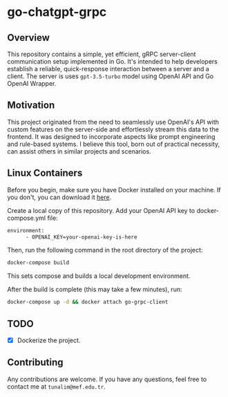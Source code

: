 # go-chatgpt-grpc

## Overview

This repository contains a simple, yet efficient, gRPC server-client communication setup implemented in Go. It's intended to help developers establish a reliable, quick-response interaction between a server and a client. The server is uses ```gpt-3.5-turbo``` model using OpenAI API and Go OpenAI Wrapper. 

## Motivation
This project originated from the need to seamlessly use OpenAI's API with custom features on the server-side and effortlessly stream this data to the frontend. It was designed to incorporate aspects like prompt engineering and rule-based systems. I believe this tool, born out of practical necessity, can assist others in similar projects and scenarios.

## Linux Containers
Before you begin, make sure you have Docker installed on your machine. If you don't, you can download it [here](https://docs.docker.com/get-docker/).

Create a local copy of this repository. Add your OpenAI API key to docker-compose.yml file:

```bash
environment:
      - OPENAI_KEY=your-openai-key-is-here
```

Then, run the following command in the root directory of the project:

```bash
docker-compose build
```

This sets compose and builds a local development environment.

After the build is complete (this may take a few minutes), run:

```bash
docker-compose up -d && docker attach go-grpc-client
```


## TODO

- [x] Dockerize the project.

## Contributing

Any contributions are welcome. If you have any questions, feel free to contact me at ```tunalim@mef.edu.tr```.
